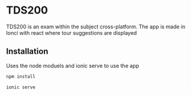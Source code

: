 # TDS200

TDS200 is an exam within the subject cross-platform. The app is made in Ionci with react where tour suggestions are displayed

## Installation

Uses the node moduels and ionic serve to use the app

```bash
npm install

ionic serve
```

